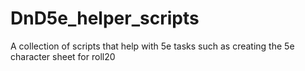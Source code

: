 DnD5e_helper_scripts
====================

A collection of scripts that help with 5e tasks such as creating the 5e character sheet for roll20
